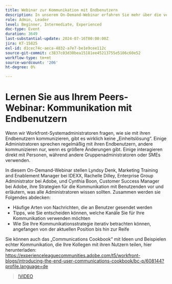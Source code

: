 ```yaml
---
title: Webinar zur Kommunikation mit Endbenutzern
description: In unserem On-Demand-Webinar erfahren Sie mehr über die verschiedenen Strategien zur Kommunikation mit Workfront-Benutzern. Erfahren Sie von IDEXX-, Adobe- und Adobe Workfront-Experten mehr über effektive Kanäle und Kommunikationsarten und lernen Sie, Ihre Strategie iterativ weiterzuentwickeln.
role: Admin, Leader
level: Beginner, Intermediate, Experienced
doc-type: Event
duration: 3649
last-substantial-update: 2024-07-16T00:00:00Z
jira: KT-15825
exl-id: d1cec74c-aeca-4832-a7e7-be1e9cee112c
source-git-commit: c3837c03d30bea15181ee45213755e5106c60e52
workflow-type: tm+mt
source-wordcount: '206'
ht-degree: 0%

---
```


# Lernen Sie aus Ihrem Peers-Webinar: Kommunikation mit Endbenutzern

Wenn wir Workfront-Systemadministratoren fragen, wie sie mit ihren Endbenutzern kommunizieren, gibt es wirklich keine „Einheitslösung“. Einige Administratoren sprechen regelmäßig mit ihren Endbenutzern, andere kommunizieren nur, wenn es größere Änderungen gibt. Einige interagieren direkt mit Personen, während andere Gruppenadministratoren oder SMEs verwenden.

In diesem On-Demand-Webinar stellen Lyndsy Denk, Marketing Training and Enablement Manager bei IDEXX, Rachelle Dilley, Enterprise Group Administrator bei Adobe, und Cynthia Boon, Customer Success Manager bei Adobe, ihre Strategien für die Kommunikation mit Benutzenden vor und erläutern, was alle Administratoren wissen sollten. Zusammen werden sie Folgendes abdecken:

* Häufige Arten von Nachrichten, die an Benutzer gesendet werden
* Tipps, wie Sie entscheiden können, welche Kanäle Sie für Ihre Kommunikation verwenden möchten
* Wie Sie Ihre Kommunikationsstrategie iterativ betrachten können, angefangen von der aktuellen Position bis hin zur Reife

Sie können auch das „Communications Cookbook“ mit Ideen und Beispielen echter Kommunikation, die Ihre Kollegen mit ihren Nutzern teilen, hier herunterladen: https://experienceleaguecommunities.adobe.com/t5/workfront-blogs/introducing-the-end-user-communications-cookbook/bc-p/608144?profile.language=de

>[!VIDEO](https://video.tv.adobe.com/v/3431019/?learn=on)

